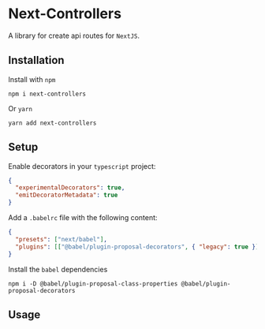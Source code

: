 # Next-Controllers

A library for create api routes for `NextJS`.

## Installation

Install with `npm`

```codecopy
npm i next-controllers
```

Or `yarn`

```codecopy
yarn add next-controllers
```

## Setup

Enable decorators in your `typescript` project:

```json
{
  "experimentalDecorators": true,
  "emitDecoratorMetadata": true
}
```

Add a `.babelrc` file with the following content:

```json
{
  "presets": ["next/babel"],
  "plugins": [["@babel/plugin-proposal-decorators", { "legacy": true }], "@babel/plugin-proposal-class-properties"]
}
```

Install the `babel` dependencies

```codecopy
npm i -D @babel/plugin-proposal-class-properties @babel/plugin-proposal-decorators
```

## Usage

